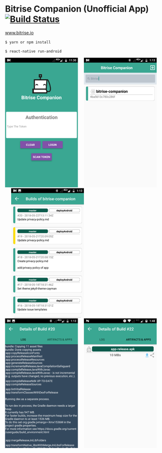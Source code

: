 # Bitrise Companion (Unofficial App) [![Build Status](https://www.bitrise.io/app/4ba5613c780c286f/status.svg?token=DdUSNiFheQQs8V1lfocYEA)](https://www.bitrise.io/app/4ba5613c780c286f)
www.bitrise.io

```
$ yarn or npm install
```

```
$ react-native run-android
```

<img src="/screenshots/Screenshot_1.png" width="240" />&nbsp;&nbsp;&nbsp;&nbsp;
<img src="/screenshots/Screenshot_2.png" width="240" />&nbsp;&nbsp;&nbsp;&nbsp;
<img src="/screenshots/Screenshot_3.png" width="240" />&nbsp;&nbsp;&nbsp;&nbsp;
<img src="/screenshots/Screenshot_4.png" width="240" />&nbsp;&nbsp;&nbsp;&nbsp;
<img src="/screenshots/Screenshot_5.png" width="240" />&nbsp;&nbsp;&nbsp;&nbsp;
